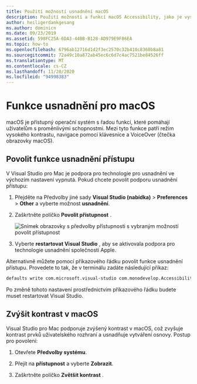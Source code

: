 ```yaml
---
title: Použití možností usnadnění macOS
description: Použití možností a funkcí macOS Accessibility, jako je vysoký kontrast, navigace pomocí klávesnice a VoiceOver
author: heiligerdankgesang
ms.author: dominicn
ms.date: 09/23/2019
ms.assetid: 598FC25A-6DA3-44BB-B128-AD979E9F86EA
ms.topic: how-to
ms.openlocfilehash: 6796ab12716d1d2f3ec2570c32b410c8360b8a81
ms.sourcegitcommit: 72a49c10a872ab45ec6c6d7c4ac7521be84526ff
ms.translationtype: MT
ms.contentlocale: cs-CZ
ms.lasthandoff: 11/20/2020
ms.locfileid: "94998383"
---
```

# <a name="accessibility-features-of-macos"></a>Funkce usnadnění pro macOS

macOS je přístupný operační systém s řadou funkcí, které pomáhají uživatelům s proměnlivými schopnostmi. Mezi tyto funkce patří režim vysokého kontrastu, navigace pomocí klávesnice a VoiceOver (čtečka obrazovky macOS).

## <a name="enable-accessibility-features"></a>Povolit funkce usnadnění přístupu

V Visual Studio pro Mac je podpora pro technologie pro usnadnění ve výchozím nastavení vypnutá. Pokud chcete povolit podporu usnadnění přístupu:

1. Přejděte na Předvolby jiné sady **Visual Studio (nabídka)**  >  **Preferences**  >  **Other** a vyberte možnost **usnadnění**.

1. Zaškrtněte políčko **Povolit přístupnost** .

   ![Snímek obrazovky s předvolby přístupnosti s vybraným možností povolit přístupnost](media/accessibility-preferences.png)

1. Vyberte **restartovat Visual Studio** , aby se aktivovala podpora pro technologie usnadnění společnosti Apple.

Alternativně můžete pomocí příkazového řádku povolit funkce usnadnění přístupu. Provedete to tak, že v terminálu zadáte následující příkaz:

```bash
defaults write com.microsoft.visual-studio com.monodevelop.AccessibilityEnabled 1
```

Po změně tohoto nastavení prostřednictvím příkazového řádku budete muset restartovat Visual Studio.

## <a name="increase-the-contrast-in-macos"></a>Zvýšit kontrast v macOS

Visual Studio pro Mac podporuje zvýšený kontrast v macOS, což zvyšuje kontrast prvků uživatelského rozhraní a usnadňuje vytváření osnovy. Postup pro povolení:

1. Otevřete **Předvolby systému**.

1. Přejít na **přístupnost** a vyberte **Zobrazit**.

1. Zaškrtněte políčko **Zvětšit kontrast** .
